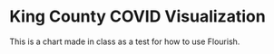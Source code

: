 # King County COVID Visualization

This is a chart made in class as a test for how to use Flourish.

<div class="flourish-embed flourish-chart" data-src="visualisation/5259304"><script src="https://public.flourish.studio/resources/embed.js"></script></div>
